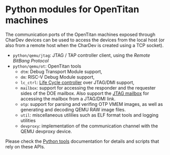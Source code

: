 # Python modules for OpenTitan machines

The communication ports of the OpenTitan machines exposed through CharDev devices can be used
to access the devices from the local host (or also from a remote host when the CharDev is created
using a TCP socket).

* `python/qemu/jtag`: JTAG / TAP controller client, using the _Remote BitBang Protocol_
* `python/qemu/ot`: OpenTitan tools
  * `dtm`: Debug Transport Module support,
  * `dm`: RISC-V Debug Module support,
  * `lc_ctrl`: [Life Cycle controller](lc_ctrl_dmi.md) over JTAG/DMI support,
  * `mailbox`: support for accessing the responder and the requester sides of the DOE mailbox. Also
    support the [JTAG mailbox](jtagmbx.md) for accessing the mailbox from a JTAG/DMI link.
  * `otp`: support for parsing and verifing OTP VMEM images, as well as generating and decoding QEMU
    RAW image files.
  * `util`: miscellaneous utililies such as ELF format tools and logging utilities
  * `devproxy`: implementation of the communication channel with the QEMU devproxy device.

Please check the [Python tools](tools.md) documentation for details and scripts that rely
on these APIs.
